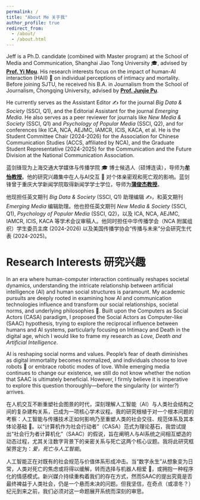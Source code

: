 ```yaml
---
permalink: /
title: "About Me 关于我"
author_profile: true
redirect_from: 
  - /about/
  - /about.html
---
```


<style>
    /* 为本页面的正文段落设置两端对齐 */
    .page__content p {
        text-align: justify;
    }
    

    /* 自定义正文中的超链接样式 */
    .page__content a {
      color: #000000; 
      text-decoration: none; /* 移除默认的下划线 */
      transition: all 0.2s ease-in-out; /* 让颜色变化更平滑 */
    }

    /* 鼠标悬浮在链接上时的样式 */
    .page__content a:hover {
      color: #002FA7; /* 鼠标悬浮时变为克莱因蓝 */
      text-decoration: none; /* 移除默认的下划线 */
    }
</style>

Jeff is a Ph.D. candidate (combined with Master program) at the School of Media and Communication, Shanghai Jiao Tong University 🎓, advised by [**Prof. Yi Mou**](https://cfmhmc.github.io/yimou.github.io/). His research interests focus on the impact of human-AI interaction (HAII) 🤖 on individual perceptions of intimacy and mortality. Before joining SJTU, he received his B.A. in Journalism from the School of Journalism, Chongqing University, advised by [**Prof. Junjie Pu**](https://sj.cqu.edu.cn/info/1138/5612.htm).

He currently serves as the Assistant Editor ✍️ for the journal *Big Data & Society* (SSCI, Q1), and the Editorial Assistant for the journal *Emerging Media*. He also serves as a peer reviewer for journals like *New Media & Society* (SSCI, Q1) and *Psychology of Popular Media* (SSCI, Q2), and for conferences like ICA, NCA, AEJMC, IAMCR, ICIS, KACA, et al. He is the Student Committee Chair (2024-2026) for the Association for Chinese Communication Studies (ACCS, affiliated by NCA), and the Graduate Student Representative (2024-2025) for the Communication and the Future Division at the National Communication Association.

蓝剑锋现为上海交通大学媒体与传播学院 🎓 博士候选人（硕博连读），导师为[**牟怡教授**](https://cfmhmc.github.io/yimou.github.io/)。他的研究兴趣集中在人与AI交互 🤖 对个体亲密观和死亡观的影响。<span class="my-name">蓝剑锋</span>曾于重庆大学新闻学院取得新闻学学士学位，导师为[**蒲俊杰教授**](https://sj.cqu.edu.cn/info/1138/5612.htm)。

他现担任英文期刊 *Big Data & Society* (SSCI, Q1) 助理编辑 ✍️，和英文期刊 *Emerging Media* 编辑助理。他也担任英文期刊 *New Media & Society* (SSCI, Q1), *Psychology of Popular Media* (SSCI, Q2)，以及 ICA, NCA, AEJMC, IAMCR, ICIS, KACA 等学术会议审稿人。他同时担任中华传播学会（NCA 附属组织）学生委员主席 (2024-2026) 以及美国传播学协会“传播与未来”分会研究生代表 (2024-2025)。



Research Interests 研究兴趣
======
In an era where human-computer interaction continually reshapes societal dynamics, understanding the intricate relationship between artificial intelligence (AI) and human social structures is paramount. My academic pursuits are deeply rooted in examining how AI and communication technologies influence and transform our social relationships, societal norms, and underlying philosophies 🔬. Built upon the Computers as Social Actors (CASA) paradigm, I proposed the Social Actors as Computer-like (SAAC) hypothesis, trying to explore the reciprocal influence between humans and AI systems, particularly focusing on Intimacy and Death in the digital age, which I would like to frame my research as *Love, Death and Artificial Intelligence*.

AI is reshaping social norms and values. People’s fear of death diminishes as digital immortality becomes normalized, and individuals choose to love robots 🤖 or embrace robotic modes of love. While emerging media continues to change our existence, we still do not know whether the notion that SAAC is ultimately beneficial. However, I firmly believe it is imperative to explore this question thoroughly—before the singularity (or winter?) arrives.

在人机交互不断重塑社会图景的时代，深刻理解人工智能（AI）与人类社会结构之间的复杂建构关系，已成为一项核心学术议程。我的研究根植于对一个根本问题的考察：人工智能与传播技术正如何影响乃至重塑人类的社会交往、规范体系及其本体论基础 🔬。以“计算机作为社会行动者”（CASA）范式为理论基石，我尝试提出“社会行为者计算机化”（SAAC）的假说，旨在阐明人与AI系统之间相互塑造的动态过程，尤其关注数字背景下的亲密关系与死亡这两个核心议题。我将此研究框架界定为：*爱，死亡与人工智能*。

人工智能正在对既有的社会规范与价值体系形成冲击。当“数字永生”从想象变为日常，人类对死亡的焦虑或将得以缓解，转而选择与机器人相爱 🤖，或拥抱一种程序化的情感模式。新兴媒介持续重构着我们的存在方式，然而SAAC的提出究竟是否最终裨益于人类社会，仍是一个悬而未决的问题。但我坚信，在奇点（或凛冬？）纪元到来之前，我们必须对这一命题展开系统而深刻的审思。
